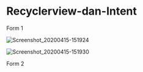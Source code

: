 # Recyclerview-dan-Intent

Form 1

![Screenshot_20200415-151924](https://user-images.githubusercontent.com/63699489/79318685-7f0e7380-7f31-11ea-821f-07d47ac6b18b.png)


![Screenshot_20200415-151930](https://user-images.githubusercontent.com/63699489/79318691-80d83700-7f31-11ea-8a2c-9cdb71e8705c.png)

Form 2
